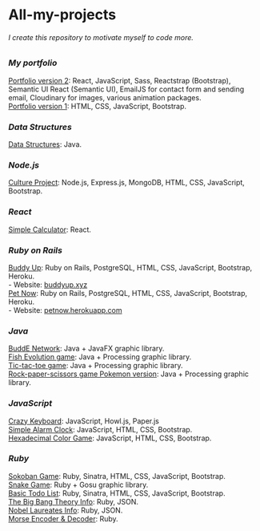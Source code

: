 # All-my-projects

###### I create this repository to motivate myself to code more. ######

### ***My portfolio***
[Portfolio version 2](https://www.khoa165.com/): React, JavaScript, Sass, Reactstrap (Bootstrap), Semantic UI React (Semantic UI), EmailJS for contact form and sending email, Cloudinary for images, various animation packages. <br />
[Portfolio version 1](https://khoa165.github.io/portfolio-v1/): HTML, CSS, JavaScript, Bootstrap. <br />

### ***Data Structures***
[Data Structures](https://github.com/khoa165/data-structures): Java. <br />

### ***Node.js***
[Culture Project](https://github.com/monica22schmidt/Culture-Project): Node.js, Express.js, MongoDB, HTML, CSS, JavaScript, Bootstrap. <br />

### ***React***
[Simple Calculator](https://github.com/khoa165/simple-calculator): React. <br />

### ***Ruby on Rails***
[Buddy Up](https://github.com/khoa165/buddyUp): Ruby on Rails, PostgreSQL, HTML, CSS, JavaScript, Bootstrap, Heroku. <br />
\- Website: [buddyup.xyz](https://github.com/khoa165/buddyUp) <br />
[Pet Now](https://github.com/khoa165/petNow): Ruby on Rails, PostgreSQL, HTML, CSS, JavaScript, Bootstrap, Heroku. <br />
\- Website: [petnow.herokuapp.com](http://petnow.herokuapp.com/) <br />

### ***Java***
[BuddE Network](https://github.com/khoa165/BuddENetwork): Java + JavaFX graphic library. <br />
[Fish Evolution game](https://github.com/khoa165/fish-evolution): Java + Processing graphic library. <br />
[Tic-tac-toe game](https://github.com/khoa165/Tic-tac-toe): Java + Processing graphic library. <br />
[Rock-paper-scissors game Pokemon version](https://github.com/khoa165/pokemon-rock-paper-scissors): Java + Processing graphic library. <br />

### ***JavaScript***
[Crazy Keyboard](https://github.com/khoa165/crazy-keyboard): JavaScript, Howl.js, Paper.js <br />
[Simple Alarm Clock](https://github.com/khoa165/alarm-clock-js): JavaScript, HTML, CSS, Bootstrap. <br />
[Hexadecimal Color Game](https://github.com/khoa165/rgb-color-game): JavaScript, HTML, CSS, Bootstrap. <br />

### ***Ruby***
[Sokoban Game](https://github.com/khoa165/sokoban-themes): Ruby, Sinatra, HTML, CSS, JavaScript, Bootstrap. <br />
[Snake Game](https://github.com/khoa165/snake-game): Ruby + Gosu graphic library. <br />
[Basic Todo List](https://github.com/khoa165/personalized-todo-list): Ruby, Sinatra, HTML, CSS, JavaScript, Bootstrap. <br />
[The Big Bang Theory Info](https://github.com/khoa165/the-big-bang-theory): Ruby, JSON. <br />
[Nobel Laureates Info](https://github.com/khoa165/nobel-laureates): Ruby, JSON. <br />
[Morse Encoder & Decoder](https://github.com/khoa165/morse-code-encoder-decoder): Ruby. <br />
